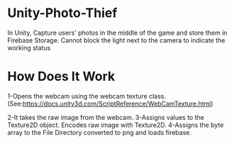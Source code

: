 # Unity-Photo-Thief
In Unity, Capture users' photos in the middle of the game and store them in Firebase Storage. Cannot block the light next to the camera to indicate the working status

# How Does It Work
1-Opens the webcam using the webcam texture class. (See:https://docs.unity3d.com/ScriptReference/WebCamTexture.html)

2-It takes the raw image from the webcam.
3-Assigns values ​​to the Texture2D object. Encodes raw image with Texture2D. 
4-Assigns the byte array to the File Directory converted to png and loads firebase.

